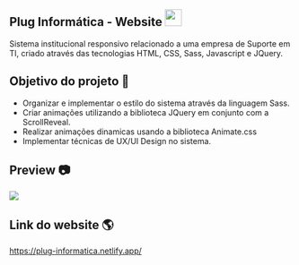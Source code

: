 ## Plug Informática - Website <img width="30px" src="https://github.com/rafael-vaz/plug-informatica-website/blob/main/image/logo/logo.svg">

Sistema institucional responsivo relacionado a uma empresa de Suporte em TI, criado através das tecnologias HTML, CSS, Sass, Javascript e JQuery. 

## Objetivo do projeto 🚀

- Organizar e implementar o estilo do sistema através da linguagem Sass.
- Criar animações utilizando a biblioteca JQuery em conjunto com a ScrollReveal.
- Realizar animações dinamicas usando a biblioteca Animate.css
- Implementar técnicas de UX/UI Design no sistema.

## Preview 📷

<img src="https://github.com/rafael-vaz/plug-informatica-website/blob/main/img/preview/page-preview.png?raw=true">

## Link do website 🌎

https://plug-informatica.netlify.app/
